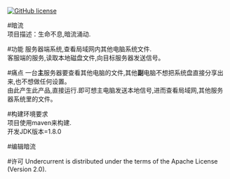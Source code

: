 [![GitHub license](https://img.shields.io/badge/license-Apache%20License%202.0-blue.svg?style=flat)](https://www.apache.org/licenses/LICENSE-2.0)

#暗流  
项目描述：生命不息,暗流涌动.  

#功能
服务器端系统,查看局域网内其他电脑系统文件.   
客服端的服务,读取本地磁盘文件,向目标服务器发送信号。   

#痛点
一台**主**服务器要查看其他电脑的文件,其他**副**电脑不想把系统盘直接分享出来,也不想做任何设置。   
由此产生此产品,直接运行.即可想主电脑发送本地信号,进而查看局域网,其他服务器系统里的文件。

#构建环境要求  
项目使用maven来构建.  
开发JDK版本=1.8.0  

#编辑暗流








#许可
Undercurrent is distributed under the terms of the Apache License (Version 2.0).
